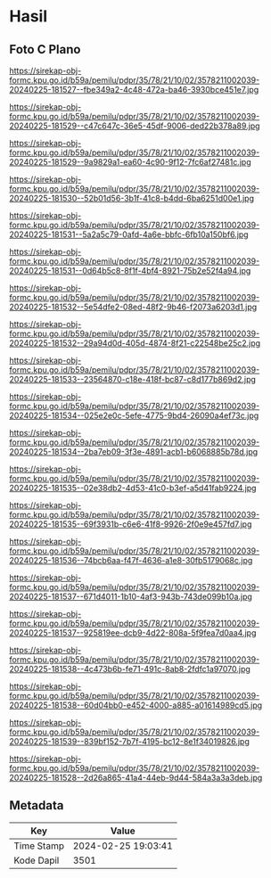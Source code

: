 # Hasil

## Foto C Plano

https://sirekap-obj-formc.kpu.go.id/b59a/pemilu/pdpr/35/78/21/10/02/3578211002039-20240225-181527--fbe349a2-4c48-472a-ba46-3930bce451e7.jpg

https://sirekap-obj-formc.kpu.go.id/b59a/pemilu/pdpr/35/78/21/10/02/3578211002039-20240225-181529--c47c647c-36e5-45df-9006-ded22b378a89.jpg

https://sirekap-obj-formc.kpu.go.id/b59a/pemilu/pdpr/35/78/21/10/02/3578211002039-20240225-181529--9a9829a1-ea60-4c90-9f12-7fc6af27481c.jpg

https://sirekap-obj-formc.kpu.go.id/b59a/pemilu/pdpr/35/78/21/10/02/3578211002039-20240225-181530--52b01d56-3b1f-41c8-b4dd-6ba6251d00e1.jpg

https://sirekap-obj-formc.kpu.go.id/b59a/pemilu/pdpr/35/78/21/10/02/3578211002039-20240225-181531--5a2a5c79-0afd-4a6e-bbfc-6fb10a150bf6.jpg

https://sirekap-obj-formc.kpu.go.id/b59a/pemilu/pdpr/35/78/21/10/02/3578211002039-20240225-181531--0d64b5c8-8f1f-4bf4-8921-75b2e52f4a94.jpg

https://sirekap-obj-formc.kpu.go.id/b59a/pemilu/pdpr/35/78/21/10/02/3578211002039-20240225-181532--5e54dfe2-08ed-48f2-9b46-f2073a6203d1.jpg

https://sirekap-obj-formc.kpu.go.id/b59a/pemilu/pdpr/35/78/21/10/02/3578211002039-20240225-181532--29a94d0d-405d-4874-8f21-c22548be25c2.jpg

https://sirekap-obj-formc.kpu.go.id/b59a/pemilu/pdpr/35/78/21/10/02/3578211002039-20240225-181533--23564870-c18e-418f-bc87-c8d177b869d2.jpg

https://sirekap-obj-formc.kpu.go.id/b59a/pemilu/pdpr/35/78/21/10/02/3578211002039-20240225-181534--025e2e0c-5efe-4775-9bd4-26090a4ef73c.jpg

https://sirekap-obj-formc.kpu.go.id/b59a/pemilu/pdpr/35/78/21/10/02/3578211002039-20240225-181534--2ba7eb09-3f3e-4891-acb1-b6068885b78d.jpg

https://sirekap-obj-formc.kpu.go.id/b59a/pemilu/pdpr/35/78/21/10/02/3578211002039-20240225-181535--02e38db2-4d53-41c0-b3ef-a5d41fab9224.jpg

https://sirekap-obj-formc.kpu.go.id/b59a/pemilu/pdpr/35/78/21/10/02/3578211002039-20240225-181535--69f3931b-c6e6-41f8-9926-2f0e9e457fd7.jpg

https://sirekap-obj-formc.kpu.go.id/b59a/pemilu/pdpr/35/78/21/10/02/3578211002039-20240225-181536--74bcb6aa-f47f-4636-a1e8-30fb5179068c.jpg

https://sirekap-obj-formc.kpu.go.id/b59a/pemilu/pdpr/35/78/21/10/02/3578211002039-20240225-181537--671d4011-1b10-4af3-943b-743de099b10a.jpg

https://sirekap-obj-formc.kpu.go.id/b59a/pemilu/pdpr/35/78/21/10/02/3578211002039-20240225-181537--925819ee-dcb9-4d22-808a-5f9fea7d0aa4.jpg

https://sirekap-obj-formc.kpu.go.id/b59a/pemilu/pdpr/35/78/21/10/02/3578211002039-20240225-181538--4c473b6b-fe71-491c-8ab8-2fdfc1a97070.jpg

https://sirekap-obj-formc.kpu.go.id/b59a/pemilu/pdpr/35/78/21/10/02/3578211002039-20240225-181538--60d04bb0-e452-4000-a885-a01614989cd5.jpg

https://sirekap-obj-formc.kpu.go.id/b59a/pemilu/pdpr/35/78/21/10/02/3578211002039-20240225-181539--839bf152-7b7f-4195-bc12-8e1f34019826.jpg

https://sirekap-obj-formc.kpu.go.id/b59a/pemilu/pdpr/35/78/21/10/02/3578211002039-20240225-181528--2d26a865-41a4-44eb-9d44-584a3a3a3deb.jpg


## Metadata

| Key        | Value               |
| ---------- | ------------------- |
| Time Stamp | 2024-02-25 19:03:41 |
| Kode Dapil | 3501                |



